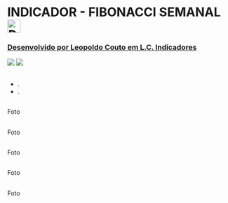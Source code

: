 # INDICADOR - FIBONACCI SEMANAL <a title="Download" href="https://github.com/leopoldocouto/ProfitChart-Nelogica/raw/main/Indicadores/LC-Fibonacci-Semanal/Indicador%20LC%20Fibonacci%20Semanal%20-%20v12-23.psf" target="_blank"><img alt="Download" width ="30px" src="https://user-images.githubusercontent.com/54564254/177182371-508a14d8-2bec-48bb-940c-fbd79bc97c22.png">


### Desenvolvido por Leopoldo Couto em L.C. Indicadores 
<div>                                                         
  <a href="https://instagram.com/lcindicadores" target="_blank"><img src="https://img.shields.io/badge/-Instagram-%23E4405F?style=for-the-badge&logo=instagram&logoColor=white" target="_blank"></a>
  <a href="https://github.com/leopoldocouto" target="_blank"><img src="https://img.shields.io/badge/GitHub-100000?style=for-the-badge&logo=github&logoColor=white?style=for-the-badge&logo=instagram&logoColor=white" target="_blank"></a>
</div>	 
 

##
* .
* .
##
Foto
##
Foto
##
Foto
##
Foto
##
Foto
##













